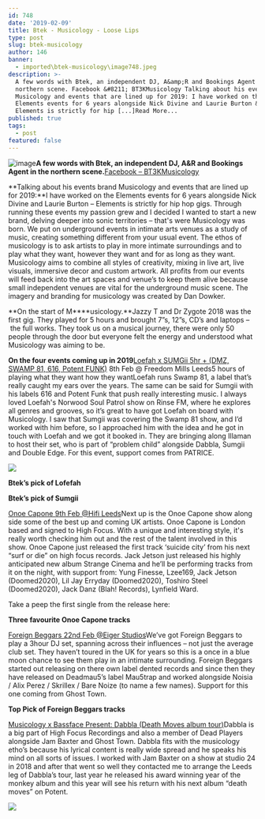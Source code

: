```yaml
---
id: 748
date: '2019-02-09'
title: Btek - Musicology - Loose Lips
type: post
slug: btek-musicology
author: 146
banner:
  - imported\btek-musicology\image748.jpeg
description: >-
  A few words with Btek, an independent DJ, A&amp;R and Bookings Agent in the
  northern scene. Facebook &#8211; BT3KMusicology Talking about his events brand
  Musicology and events that are lined up for 2019: I have worked on the
  Elements events for 6 years alongside Nick Divine and Laurie Burton &#8211;
  Elements is strictly for hip [...]Read More...
published: true
tags:
  - post
featured: false
---
```

![image](../imported\btek-musicology\image748.jpeg)**A few words with Btek, an independent DJ, A&R and Bookings Agent in the northern scene.**[Facebook – BT3KMusicology](https://www.facebook.com/BT3KMusicology/)

**Talking about his events brand Musicology and events that are lined up for 2019:**I have worked on the Elements events for 6 years alongside Nick Divine and Laurie Burton – Elements is strictly for hip hop gigs. Through running these events my passion grew and I decided I wanted to start a new brand, delving deeper into sonic territories – that's were Musicology was born. We put on underground events in intimate arts venues as a study of music, creating something different from your usual event. The ethos of musicology is to ask artists to play in more intimate surroundings and to play what they want, however they want and for as long as they want. Musicology aims to combine all styles of creativity, mixing in live art, live visuals, immersive decor and custom artwork. All profits from our events will feed back into the art spaces and venue’s to keep them alive because small independent venues are vital for the underground music scene. The imagery and branding for musicology was created by Dan Dowker.

**On the start of M****usicology.**Jazzy T and Dr Zygote 2018 was the first gig. They played for 5 hours and brought 7”s, 12”s, CD’s and laptops –  the full works. They took us on a musical journey, there were only 50 people through the door but everyone felt the energy and understood what Musicology was aiming to be.

**On the four events coming up in 2019**[Loefah x SUMGii 5hr + (DMZ, SWAMP 81, 616, Potent FUNK)](https://www.facebook.com/events/500744403750447/) 8th Feb @ Freedom Mills Leeds5 hours of playing what they want how they wantLoefah runs Swamp 81, a label that’s really caught my ears over the years. The same can be said for Sumgii with his labels 616 and Potent Funk that push really interesting music. I always loved Loefah's Norwood Soul Patrol show on Rinse FM, where he explores all genres and grooves, so it’s great to have got Loefah on board with Musicology. I saw that Sumgii was covering the Swamp 81 show, and I’d worked with him before, so I approached him with the idea and he got in touch with Loefah and we got it booked in. They are bringing along Illaman to host their set, who is part of “problem child” alongside Dabbla, Sumgii and Double Edge. For this event, support comes from PATRICE.

![](/wp-content/uploads/live/img/wysiwyg/5c5d7c16bb8ed.jpg)

**Btek’s pick of Lofefah**

**Btek’s pick of Sumgii**

[Onoe Capone 9th Feb @Hifi Leeds](https://www.facebook.com/events/762840890742800/)Next up is the Onoe Capone show along side some of the best up and coming UK artists. Onoe Capone is London based and signed to High Focus. With a unique and interesting style, it's really worth checking him out and the rest of the talent involved in this show. Onoe Capone just released the first track ‘suicide city’ from his next “surf or die” on high focus records. Jack Jetson just released his highly anticipated new album Strange Cinema and he’ll be performing tracks from it on the night, with support from: Yung Finesse, Lzee169, Jack Jetson (Doomed2020), Lil Jay Erryday (Doomed2020), Toshiro Steel (Doomed2020), Jack Danz (Blah! Records), Lynfield Ward.

Take a peep the first single from the release here:

**Three favourite Onoe Capone tracks** 

[Foreign Beggars 22nd Feb @Eiger Studios](https://www.facebook.com/events/219655858910263/)We’ve got Foreign Beggars to play a 3hour DJ set, spanning across their influences – not just the average club set. They haven’t toured in the UK for years so this is a once in a blue moon chance to see them play in an intimate surrounding. Foreign Beggars started out releasing on there own label dented records and since then they have released on Deadmau5’s label Mau5trap and worked alongside Noisia / Alix Perez / Skrillex / Bare Noize (to name a few names). Support for this one coming from Ghost Town.

**Top Pick of Foreign Beggars tracks**

[Musicology x Bassface Present: Dabbla (Death Moves album tour)](https://www.facebook.com/events/1935311869850319/)Dabbla is a big part of High Focus Recordings and also a member of Dead Players alongside Jam Baxter and Ghost Town. Dabbla fits with the musicology etho’s because his lyrical content is really wide spread and he speaks his mind on all sorts of issues. I worked with Jam Baxter on a show at studio 24 in 2018 and after that went so well they contacted me to arrange the Leeds leg of Dabbla’s tour, last year he released his award winning year of the monkey album and this year will see his return with his next album “death moves” on Potent.

![](/wp-content/uploads/live/img/wysiwyg/5c5d7bef20e16.jpg)